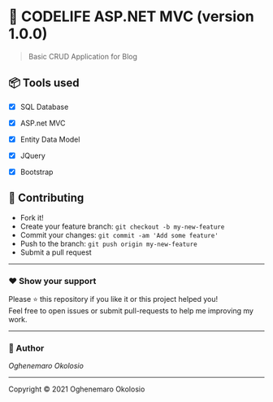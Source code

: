 # **:triangular_flag_on_post: CODELIFE ASP.NET MVC** (version 1.0.0)

> Basic CRUD Application for Blog 

## **:package: Tools used**

- [x] SQL Database
- [x] ASP.net MVC
- [x] Entity Data Model
- [x] JQuery
- [x] Bootstrap



## **:handshake: Contributing**

- Fork it!
- Create your feature branch: `git checkout -b my-new-feature`
- Commit your changes: `git commit -am 'Add some feature'`
- Push to the branch: `git push origin my-new-feature`
- Submit a pull request

---

### **:heart: Show your support**

Please :star: this repository if you like it or this project helped you!\
Feel free to open issues or submit pull-requests to help me improving my work.

---

### **:robot: Author**

_*Oghenemaro Okolosio*_

---

Copyright © 2021 Oghenemaro Okolosio
